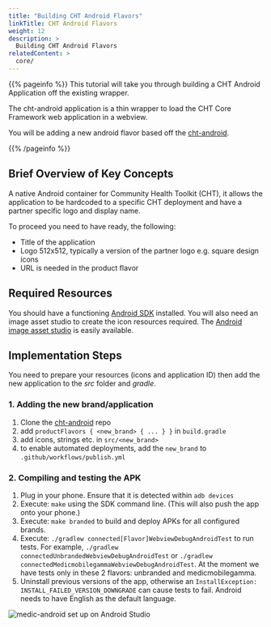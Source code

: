 ```yaml
---
title: "Building CHT Android Flavors"
linkTitle: CHT Android Flavors
weight: 12
description: >
  Building CHT Android Flavors
relatedContent: >
  core/
---
```


{{% pageinfo %}}
This tutorial will take you through building a CHT Android Application off the existing wrapper.

The cht-android application is a thin wrapper to load the CHT Core Framework web application in a webview.

You will be adding a new android flavor based off the [cht-android](https://github.com/medic/cht-android).

{{% /pageinfo %}}

## Brief Overview of Key Concepts

A native Android container for Community Health Toolkit (CHT), it allows the application to be hardcoded to a specific CHT deployment and have a partner specific logo and display name.

To proceed you need to have ready, the following:

- Title of the application
- Logo 512x512, typically a version of the partner logo e.g. square design icons
- URL is needed in the product flavor

## Required Resources

You should have a functioning [Android SDK](https://developer.android.com/studio/releases/platform-tools) installed. You will also need an image asset studio to create the icon resources required. The [Android image asset studio](https://developer.android.com/studio/write/image-asset-studio) is easily available.

## Implementation Steps

You need to prepare your resources (icons and application ID) then add the new application to the *src* folder and *gradle*.

### 1. Adding the new brand/application

1. Clone the [cht-android](https://github.com/medic/cht-android) repo
2. add `productFlavors { <new_brand> { ... } }` in `build.gradle`
3. add icons, strings etc. in `src/<new_brand>`
4. to enable automated deployments, add the `new_brand` to `.github/workflows/publish.yml`

### 2. Compiling and testing the APK

1. Plug in your phone. Ensure that it is detected within `adb devices`
2. Execute: `make` using the SDK command line. (This will also push the app onto your phone.)
3. Execute: `make branded` to build and deploy APKs for all configured brands.
4. Execute: `./gradlew connected[Flavor]WebviewDebugAndroidTest` to run tests. For example, `./gradlew connectedUnbrandedWebviewDebugAndroidTest` or `./gradlew connectedMedicmobilegammaWebviewDebugAndroidTest`. At the moment we have tests only in these 2 flavors: unbranded and medicmobilegamma.
5. Uninstall previous versions of the app, otherwise an `InstallException: INSTALL_FAILED_VERSION_DOWNGRADE` can cause tests to fail. Android needs to have English as the default language.

![medic-android set up on Android Studio](android-wrapper.png "Medic Android set up on Android Studio")
